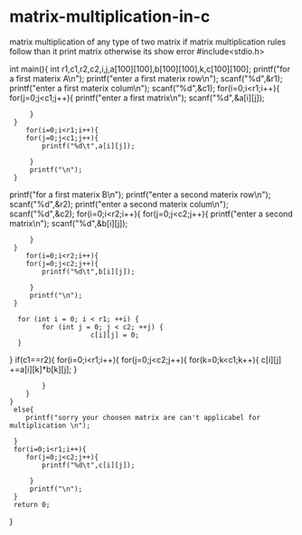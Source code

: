 # matrix-multiplication-in-c
matrix multiplication of any type of two matrix if matrix multiplication rules follow than it print matrix otherwise its show error
#include<stdio.h>

int main(){
     int r1,c1,r2,c2,i,j,a[100][100],b[100][100],k,c[100][100];
	 printf("for a first materix A\n");
	 printf("enter a first materix row\n");
	 scanf("%d",&r1);
	 printf("enter a first materix colum\n");
	 scanf("%d",&c1);
	 for(i=0;i<r1;i++){
	 	for(j=0;j<c1;j++){
	 		printf("enter a first matrix\n");
	 		scanf("%d",&a[i][j]);
	 		
		 }
	 }
	 	for(i=0;i<r1;i++){
	 	for(j=0;j<c1;j++){
	 		printf("%d\t",a[i][j]);
	 		
		 }
		 printf("\n");
	 }
	 	
	
printf("for a first materix B\n");
	 printf("enter a second materix row\n");
	 scanf("%d",&r2);
	 printf("enter a second materix colum\n");
	 scanf("%d",&c2);
	 for(i=0;i<r2;i++){
	 	for(j=0;j<c2;j++){
	 		printf("enter a second matrix\n");
	 		scanf("%d",&b[i][j]);
	 		
		 }
	 }
	 	for(i=0;i<r2;i++){
	 	for(j=0;j<c2;j++){
	 		printf("%d\t",b[i][j]);
	 		
		 }
		 printf("\n");
	 }
	 	
	  for (int i = 0; i < r1; ++i) {
            for (int j = 0; j < c2; ++j) {
                        c[i][j] = 0;
      }
   }
	if(c1==r2){
		for(i=0;i<r1;i++){
			for(j=0;j<c2;j++){
				for(k=0;k<c1;k++){
					c[i][j] +=a[i][k]*b[k][j];
				}
				
			}
		}
	}
	 else{
	 	printf("sorry your choosen matrix are can't applicabel for multiplication \n");
	 	
	 }
	 for(i=0;i<r1;i++){
	 	for(j=0;j<c2;j++){
	 		printf("%d\t",c[i][j]);
	 		
		 }
		 printf("\n");
	 }
	 return 0;	
}
